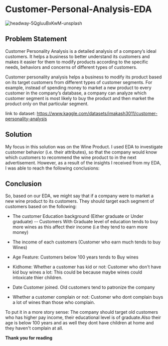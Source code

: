 # Customer-Personal-Analysis-EDA



![headway-5QgIuuBxKwM-unsplash](https://user-images.githubusercontent.com/73393430/177592020-6503b1e8-26ea-4724-ab6b-6cb0299eb203.jpg)

## Problem Statement

Customer Personality Analysis is a detailed analysis of a company’s ideal customers. It helps a business to better understand its customers and makes it easier for them to modify products according to the specific needs, behaviors and concerns of different types of customers.

Customer personality analysis helps a business to modify its product based on its target customers from different types of customer segments. For example, instead of spending money to market a new product to every customer in the company’s database, a company can analyze which customer segment is most likely to buy the product and then market the product only on that particular segment.

link to dataset: https://www.kaggle.com/datasets/imakash3011/customer-personality-analysis

## Solution
My focus in this solution was on the Wine Product. I used EDA to investigate customer behavior (i.e. their attributes), so that the company would know which customers to recommend the wine product to in the next advertisement. However, as a result of the insights I received from my EDA, I was able to reach the following conclusions:

## Conclusion
So, based on our EDA, we might say that if a company were to market a new wine product to its customers. They should target each segment of customers based on the following:
* The customer Education background (Either graduate or Under graduate) -- Customers With Graduate level of education tends to buy more wines as this affect their income (i.e they tend to earn more money)
* The income of each customers (Customer who earn much tends to buy Wines)
* Age Feature: Customers below 100 years tends to Buy wines
* Kidhome: Whether a customer has kid or not: Customer who don't have kid buy wines a lot: This could be because maybe wines could intoxicate thier children.

* Date Customer joined. Old customers tend to patronize the company
* Whether a customer complain or not: Customer who dont complain buys a lot of wines than those who complain.

To put it in a more story sense:
The company should target old customers who has higher pay income, their educational level is of graduate.Also their age is below 100 years and as well they dont have children at home and they haven't complain at all.

**Thank you for reading**

